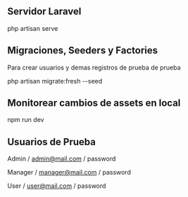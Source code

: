 ## Servidor Laravel

php artisan serve




## Migraciones, Seeders y Factories
Para crear usuarios y demas registros de prueba de prueba

php artisan migrate:fresh --seed




## Monitorear cambios de assets en local

npm run dev




## Usuarios de Prueba

Admin / admin@mail.com / password

Manager / manager@mail.com / password

User / user@mail.com / password

